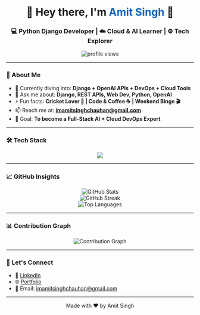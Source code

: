 <!-- Profile Header -->
<h1 align="center">🚀 Hey there, I'm <span style="color:#0a66c2">Amit Singh</span> 👋</h1>
<h3 align="center">💻 Python Django Developer | ☁️ Cloud & AI Learner | ⚙️ Tech Explorer</h3>

<div align="center">
  <img src="https://komarev.com/ghpvc/?username=amitsingh-dev&label=Visitors&color=0e75b6&style=flat-square" alt="profile views" />
</div>

---

### 🧠 About Me
- 🌱 Currently diving into: **Django + OpenAI APIs + DevOps + Cloud Tools**
- 💬 Ask me about: **Django, REST APIs, Web Dev, Python, OpenAI**
- ⚡ Fun facts: **Cricket Lover 🏏 | Code & Coffee ☕ | Weekend Binge 🎬**
- 📫 Reach me at: **imamitsinghchauhan@gmail.com**
- 🎯 Goal: **To become a Full-Stack AI + Cloud DevOps Expert**

---

### 🛠️ Tech Stack

<p align="center">
  <img src="https://skillicons.dev/icons?i=python,django,html,css,js,git" />
</p>

---

### 📈 GitHub Insights

<div align="center">
  <img src="https://github-readme-stats.vercel.app/api?username=amitsingh-dev&show_icons=true&theme=tokyonight" alt="GitHub Stats" />
  <br />
  <img src="https://github-readme-streak-stats.herokuapp.com/?user=amitsingh-dev&theme=tokyonight" alt="GitHub Streak" />
  <br />
  <img src="https://github-readme-stats.vercel.app/api/top-langs/?username=amitsingh-dev&layout=compact&theme=tokyonight" alt="Top Languages" />
</div>

---

### 📊 Contribution Graph

<p align="center">
  <img src="https://github-readme-activity-graph.vercel.app/graph?username=amitsingh-dev&theme=tokyo-night&area=true&hide_border=true" alt="Contribution Graph" />
</p>

---

### 🔗 Let's Connect

- 👔 [LinkedIn](https://www.linkedin.com/in/amit-singh-2788a5259/)
- 🌐 [Portfolio](https://imamitdev.github.io/)
- 📧 Email: imamitsinghchauhan@gmail.com

---

<!-- Footer -->
<p align="center">
  Made with ❤️ by Amit Singh
</p>
